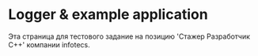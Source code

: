 # Logger & example application

Эта страница для тестового задание на позицию 'Стажер Разработчик С++' компании infotecs.


